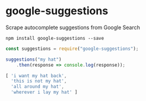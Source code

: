 # google-suggestions
Scrape autocomplete suggestions from Google Search

```
npm install google-suggestions --save
```

``` javascript
const suggestions = require("google-suggestions");

suggestions("my hat")
	.then(response => console.log(response));

```

``` javascript
[ 'i want my hat back',
  'this is not my hat',
  'all around my hat',
  'wherever i lay my hat' ]
```
